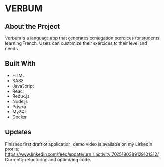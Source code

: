 # VERBUM



## About the Project

Verbum is a language app that generates conjugation exercices for students learning French. Users can customize their exercices to their level and needs.

## Built With
- HTML
- SASS
- JavaScript
- React
- Redux.js
- Node.js
- Prisma
- MySQL
- Docker 

## Updates

Finished first draft of application, demo video is available on my LinkedIn profile: https://www.linkedin.com/feed/update/urn:li:activity:7025190389129101312/
Currently refactoring and optimizing code.


